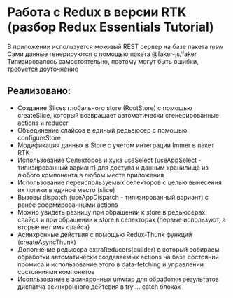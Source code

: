 # Работа с Redux в версии RTK (разбор Redux Essentials Tutorial)

В приложении используется моковый REST сервер на базе пакета msw
Сами данные генерируются с помощью пакета @faker-js/faker
Типизировалось самостоятельно, поэтому могут быть ошибки, требуется доуточнение

## Реализовано:

- Создание Slices глобального store (RootStore) c помощью createSlice, который возвращает автоматически сгенерированные actions и reducer
- Объединение слайсов в единый редьеюсер с помощью configureStore
- Модификация данных в Store с учетом интеграции Immer в пакет RTK
- Использование Селекторов и хука useSelect (useAppSelect - типизированный вариант) для доступа к данным хранилища из любого компонента в любом месте приложения
- Использование переиспользуемых селекторов с целью вынесения их логики в единое место (slice)
- Вызовы dispatch (useAppDispatch - типизированный вариант) с ранее сформированными actions
- Можно увидеть разницу при обращении к store в редьюсерах слайса и при обращении к store в селекторах (первые используют, а вторые нет имя слайса)
- Асинхронные действия с помощью Redux-Thunk функций (createAsyncThunk)
- Дополнение редьюсра extraReducers(builder) в который собираем обработки автоматически создаваемых actions на базе состояний промиса и использование этого в data-fetching и управлении состояниями компонетов
- Исопльзование в асинхронных unwrap для обработки результатов диспатча асинхронного дейтсвия в try ... catch блоках
